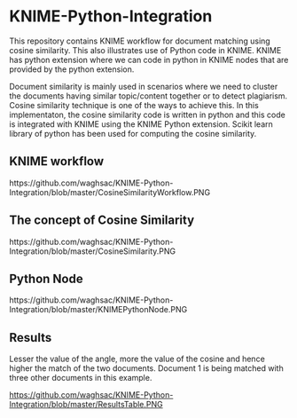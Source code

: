 # KNIME-Python-Integration
This repository contains KNIME workflow for document matching using cosine similarity. This also illustrates use of Python code in KNIME. KNIME has python extension where we can code in python in KNIME nodes that are provided by the python extension.

Document similarity is mainly used in scenarios where we need to cluster the documents having similar topic/content together or to detect plagiarism. Cosine similarity technique is one of the ways to achieve this.
In this implementaton, the cosine similarity code is written in python and this code is integrated with KNIME using the KNIME Python extension. Scikit learn library of python has been used for computing the cosine similarity.

<H2>KNIME workflow</H2>
https://github.com/waghsac/KNIME-Python-Integration/blob/master/CosineSimilarityWorkflow.PNG

<H2>The concept of Cosine Similarity</H2>
https://github.com/waghsac/KNIME-Python-Integration/blob/master/CosineSimilarity.PNG

<H2>Python Node</H2>
https://github.com/waghsac/KNIME-Python-Integration/blob/master/KNIMEPythonNode.PNG

<H2>Results</H2>
Lesser the value of the angle, more the value of the cosine and hence higher the match of the two documents.
Document 1 is being matched with three other documents in this example.

https://github.com/waghsac/KNIME-Python-Integration/blob/master/ResultsTable.PNG
